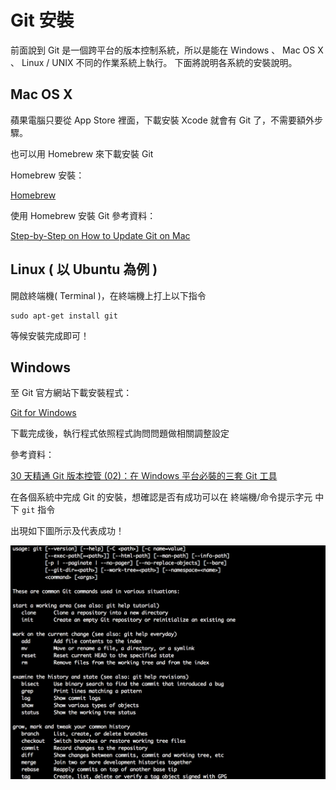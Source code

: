 # Git 安裝

前面說到 Git 是一個跨平台的版本控制系統，所以是能在 Windows 、 Mac OS X 、 Linux / UNIX 不同的作業系統上執行。
下面將說明各系統的安裝說明。

## Mac OS X

蘋果電腦只要從 App Store 裡面，下載安裝 Xcode 就會有 Git 了，不需要額外步驟。

也可以用 Homebrew 來下載安裝 Git

Homebrew 安裝：

[Homebrew](http://brew.sh/)

使用 Homebrew 安裝 Git 參考資料：

[Step-by-Step on How to Update Git on Mac](http://michaelcrump.net/step-by-step-how-to-update-git/)


## Linux ( 以 Ubuntu 為例 )

開啟終端機( Terminal )，在終端機上打上以下指令

```
sudo apt-get install git
```

等候安裝完成即可！

## Windows

至 Git 官方網站下載安裝程式：

[Git for Windows](https://git-scm.com/downloads)

下載完成後，執行程式依照程式詢問問題做相關調整設定

參考資料：

[30 天精通 Git 版本控管 (02)：在 Windows 平台必裝的三套 Git 工具](http://ithelp.ithome.com.tw/articles/10132333)

在各個系統中完成 Git 的安裝，想確認是否有成功可以在 終端機/命令提示字元 中下 `git` 指令

出現如下圖所示及代表成功！

![git01](/images/git01.png)
